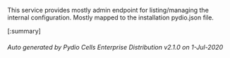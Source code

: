 






This service provides mostly admin endpoint for listing/managing the internal configuration. Mostly mapped to the installation pydio.json file.

[:summary]

###### Auto generated by Pydio Cells Enterprise Distribution v2.1.0 on 1-Jul-2020
